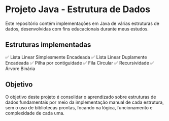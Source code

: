 # Projeto Java - Estrutura de Dados

Este repositório contém implementações em Java de várias estruturas de dados, desenvolvidas com fins educacionais durante meus estudos.

## Estruturas implementadas

✅ Lista Linear Simplesmente Encadeada
✅ Lista Linear Duplamente Encadeada
✅ Pilha por contiguidade
✅ Fila Circular
✅ Recursividade
✅ Árvore Binária

## Objetivo

O objetivo deste projeto é consolidar o aprendizado sobre estruturas de dados fundamentais por meio da implementação manual de cada estrutura, sem o uso de bibliotecas prontas, focando na lógica, funcionamento e complexidade de cada uma.
